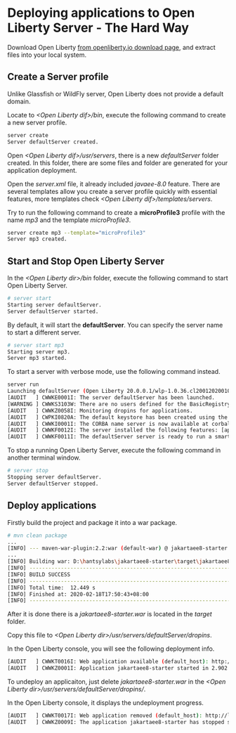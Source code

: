 # Deploying applications to Open Liberty Server - The Hard Way

Download Open Liberty [from openliberty.io download page](https://openliberty.io/downloads/), and extract files into your local system.



## Create a Server profile

Unlike Glassfish or WildFly server, Open Liberty does not provide a default domain. 

Locate to *&lt;Open Liberty dif>/bin*, execute the following command to create a new server profile.

```bash
server create
Server defaultServer created.
```
Open  *&lt;Open Liberty dif>/usr/servers*, there is a new *defaultServer* folder created. In this folder, there are some files and folder are generated for your application deployment.

Open the *server.xml* file, it already included *javaee-8.0* feature. There are several templates allow you create a server profile quickly with essential features, more templates check  *&lt;Open Liberty dif>/templates/servers*.

Try to run the following command to create a **microProfile3** profile with the name *mp3* and the template *microProfile3*.

```bash
server create mp3 --template="microProfile3"
Server mp3 created.
```

## Start and Stop Open Liberty Server

In the *&lt;Open Liberty dir>/bin* folder, execute the following command to start Open Liberty Server.

```bash
# server start
Starting server defaultServer.
Server defaultServer started.
```

By default, it will start the **defaultServer**.  You can specify the server name to start a different server.

```bash
# server start mp3
Starting server mp3.
Server mp3 started.
```

To start a server with verbose mode, use the following command instead.

```bash
server run
Launching defaultServer (Open Liberty 20.0.0.1/wlp-1.0.36.cl200120200108-0300) on OpenJDK 64-Bit Server VM, version 11.0.6+10 (en_US)
[AUDIT   ] CWWKE0001I: The server defaultServer has been launched.
[WARNING ] CWWKS3103W: There are no users defined for the BasicRegistry configuration of ID com.ibm.ws.security.registry.basic.config[basic].
[AUDIT   ] CWWKZ0058I: Monitoring dropins for applications.
[AUDIT   ] CWPKI0820A: The default keystore has been created using the 'keystore_password' environment variable.
[AUDIT   ] CWWKI0001I: The CORBA name server is now available at corbaloc:iiop:localhost:2809/NameService.
[AUDIT   ] CWWKF0012I: The server installed the following features: [appClientSupport-1.0, appSecurity-2.0, appSecurity-3.0, batch-1.0, beanValidation-2.0, cdi-2.0, concurrent-1.0, distributedMap-1.0, ejb-3.2, ejbHome-3.2, ejbLite-3.2, ejbPersistentTimer-3.2, ejbRemote-3.2, el-3.0, j2eeManagement-1.1, jacc-1.5, jaspic-1.1, javaMail-1.6, javaee-8.0, jaxb-2.2, jaxrs-2.1, jaxrsClient-2.1, jaxws-2.2, jca-1.7, jcaInboundSecurity-1.0, jdbc-4.2, jms-2.0, jndi-1.0, jpa-2.2, jpaContainer-2.2, jsf-2.3, jsonb-1.0, jsonp-1.1, jsp-2.3, managedBeans-1.0, mdb-3.2, servlet-4.0, ssl-1.0, wasJmsClient-2.0, wasJmsSecurity-1.0, wasJmsServer-1.0, webProfile-8.0, websocket-1.1].
[AUDIT   ] CWWKF0011I: The defaultServer server is ready to run a smarter planet. The defaultServer server started in 9.205 seconds.
```



To stop a running Open Liberty Server,  execute the following command in another terminal window.

```bash
# server stop
Stopping server defaultServer.
Server defaultServer stopped.
```



## Deploy applications

Firstly build the project and package it into a war package.
```bash
# mvn clean package
...
[INFO] --- maven-war-plugin:2.2:war (default-war) @ jakartaee8-starter ---
...
[INFO] Building war: D:\hantsylabs\jakartaee8-starter\target\jakartaee8-starter.war
[INFO] ------------------------------------------------------------------------
[INFO] BUILD SUCCESS
[INFO] ------------------------------------------------------------------------
[INFO] Total time:  12.449 s
[INFO] Finished at: 2020-02-18T17:50:43+08:00
[INFO] ------------------------------------------------------------------------
```
After it is done there is a *jakartaee8-starter.war* is located in the *target* folder.

Copy this file to *&lt;Open Liberty dir>/usr/servers/defaultServer/dropins*.

In the Open Liberty console, you will see the following deployment info.

```bash
[AUDIT   ] CWWKT0016I: Web application available (default_host): http://localhost:9080/jakartaee8-starter/
[AUDIT   ] CWWKZ0001I: Application jakartaee8-starter started in 2.902 seconds.
```

To undeploy an applicaiton, just delete *jakartaee8-starter.war* in the  *&lt;Open Liberty dir>/usr/servers/defaultServer/dropins/*.

In the Open Liberty console, it displays the undeployment progress.

```bash
[AUDIT   ] CWWKT0017I: Web application removed (default_host): http://localhost:9080/jakartaee8-starter/
[AUDIT   ] CWWKZ0009I: The application jakartaee8-starter has stopped successfully.
```

